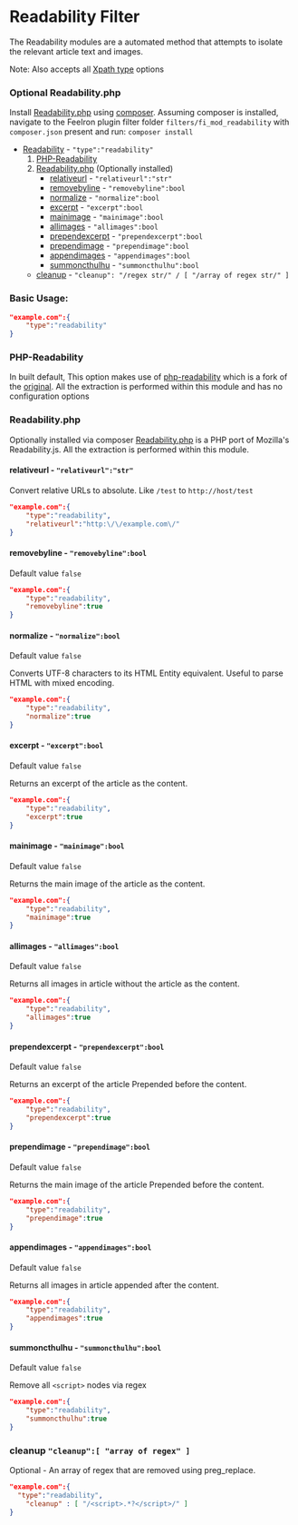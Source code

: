 # Readability Filter

The Readability modules are a automated method that attempts to isolate the relevant article text and images.

Note: Also accepts all [Xpath type](https://github.com/feediron/ttrss_plugin-feediron/tree/master/filters/fi_mod_xpath) options

### Optional Readability.php

Install [Readability.php](https://github.com/andreskrey/readability.php) using [composer](https://getcomposer.org/). Assuming composer is installed, navigate to the FeeIron plugin filter folder `filters/fi_mod_readability` with `composer.json` present and run: `composer install`

* [Readability](#readability) - `"type":"readability"`
	1. [PHP-Readability](#php-readability)
	2. [Readability.php](#readabilityphp) (Optionally installed)
		* [relativeurl](#relativeurl---relativeurlstr) - `"relativeurl":"str"`
		* [removebyline](#removebyline---removebylinebool) - `"removebyline":bool`
		* [normalize](#normalize---normalizebool) - `"normalize":bool`
		* [excerpt](#excerpt---excerptbool) - `"excerpt":bool`
		* [mainimage](#mainimage---mainimagebool) - `"mainimage":bool`
		* [allimages](#allimages---allimagesbool) - `"allimages":bool`
		* [prependexcerpt](#prependexcerpt---prependexcerptbool) - `"prependexcerpt":bool`
		* [prependimage](#prependimage---prependimagebool) - `"prependimage":bool`
		* [appendimages](#appendimages---appendimagesbool) - `"appendimages":bool`
		* [summoncthulhu](#summoncthulhu---summoncthulhubool) - `"summoncthulhu":bool`
	* [cleanup](#cleanup-cleanup-array-of-regex-) - `"cleanup": "/regex str/" / [ "/array of regex str/" ]`

### Basic Usage:
```json
"example.com":{
	"type":"readability"
}
```

### PHP-Readability
In built default, This option makes use of [php-readability]( https://github.com/j0k3r/php-readability ) which is a fork of the [original](http://code.fivefilters.org/php-readability). All the extraction is performed within this module and has no configuration options

### Readability.php
Optionally installed via composer [Readability.php](https://github.com/andreskrey/readability.php) is a PHP port of Mozilla's Readability.js. All the extraction is performed within this module.

#### relativeurl - `"relativeurl":"str"`
Convert relative URLs to absolute. Like `/test` to `http://host/test`
```json
"example.com":{
	"type":"readability",
	"relativeurl":"http:\/\/example.com\/"
}
```

#### removebyline - `"removebyline":bool`
Default value `false`
```json
"example.com":{
	"type":"readability",
	"removebyline":true
}
```

#### normalize - `"normalize":bool`
Default value `false`

Converts UTF-8 characters to its HTML Entity equivalent. Useful to parse HTML with mixed encoding.
```json
"example.com":{
	"type":"readability",
	"normalize":true
}
```

#### excerpt - `"excerpt":bool`
Default value `false`

Returns an excerpt of the article as the content.
```json
"example.com":{
	"type":"readability",
	"excerpt":true
}
```

#### mainimage - `"mainimage":bool`
Default value `false`

Returns the main image of the article as the content.
```json
"example.com":{
	"type":"readability",
	"mainimage":true
}
```

#### allimages - `"allimages":bool`
Default value `false`

Returns all images in article without the article as the content.
```json
"example.com":{
	"type":"readability",
	"allimages":true
}
```

#### prependexcerpt - `"prependexcerpt":bool`
Default value `false`

Returns an excerpt of the article Prepended before the content.
```json
"example.com":{
	"type":"readability",
	"prependexcerpt":true
}
```

#### prependimage - `"prependimage":bool`
Default value `false`

Returns the main image of the article Prepended before the content.
```json
"example.com":{
	"type":"readability",
	"prependimage":true
}
```

#### appendimages - `"appendimages":bool`
Default value `false`

Returns all images in article appended after the content.
```json
"example.com":{
	"type":"readability",
	"appendimages":true
}
```

#### summoncthulhu - `"summoncthulhu":bool`
Default value `false`

Remove all `<script>` nodes via regex
```json
"example.com":{
	"type":"readability",
	"summoncthulhu":true
}
```

### cleanup `"cleanup":[ "array of regex" ]`
Optional - An array of regex that are removed using preg_replace.

```json
"example.com":{
  "type":"readability",
	"cleanup" : [ "/<script>.*?</script>/" ]
}
```
